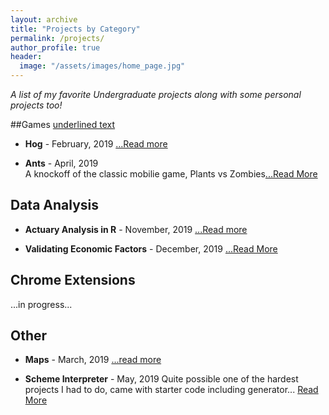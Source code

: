 ```yaml
---
layout: archive
title: "Projects by Category"
permalink: /projects/
author_profile: true
header:
  image: "/assets/images/home_page.jpg"
---
```


*A list of my favorite Undergraduate projects along with some personal projects too!*

##Games <span style="text-decoration: underline">underlined text</span>

+ **Hog** - February, 2019
[...Read more](https://poptropicaman52.github.io/hog/)

+ **Ants** - April, 2019 <br/>
A knockoff of the classic mobilie game, Plants vs Zombies[...Read More](https://poptropicaman52.github.io/ants/)

## Data Analysis

+ **Actuary Analysis in R** - November, 2019
[...Read more](https://poptropicaman52.github.io/claims/)

+ **Validating Economic Factors** - December, 2019
[...Read More](https://www.overleaf.com/read/rhfdrkgkzpzx)

## Chrome Extensions

...in progress...

## Other

+ **Maps** - March, 2019
[...read more](https://poptropicaman52.github.io/maps/)

+ **Scheme Interpreter** - May, 2019
Quite possible one of the hardest projects I had to do, came with starter code including generator...
[Read More](https://poptropicaman52.github.io/scheme_interpreter/)



